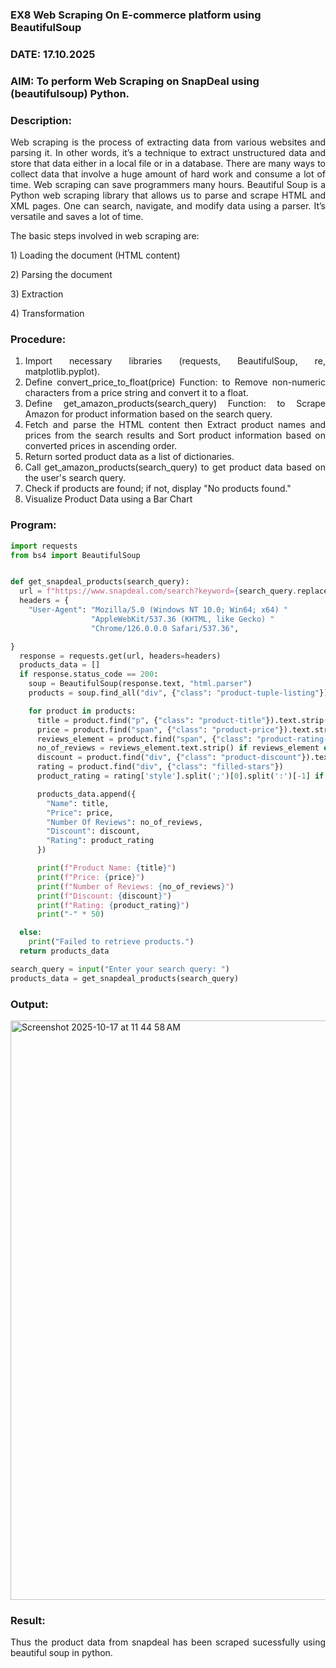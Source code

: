 ### EX8 Web Scraping On E-commerce platform using BeautifulSoup
### DATE: 17.10.2025
### AIM: To perform Web Scraping on SnapDeal using (beautifulsoup) Python.
### Description: 
<div align = "justify">
Web scraping is the process of extracting data from various websites and parsing it. In other words, it’s a technique 
to extract unstructured data and store that data either in a local file or in a database. 
There are many ways to collect data that involve a huge amount of hard work and consume a lot of time. Web scraping can save programmers many hours. Beautiful Soup is a Python web scraping library that allows us to parse and scrape HTML and XML pages. 
One can search, navigate, and modify data using a parser. It’s versatile and saves a lot of time.
<p>The basic steps involved in web scraping are:
<p>1) Loading the document (HTML content)
<p>2) Parsing the document
<p>3) Extraction
<p>4) Transformation

### Procedure:

1) Import necessary libraries (requests, BeautifulSoup, re, matplotlib.pyplot).
2) Define convert_price_to_float(price) Function: to Remove non-numeric characters from a price string and convert it to a float.
3) Define get_amazon_products(search_query) Function: to Scrape Amazon for product information based on the search query.
4) Fetch and parse the HTML content then Extract product names and prices from the search results and Sort product information based on converted prices in ascending order.
5) Return sorted product data as a list of dictionaries.
6) Call get_amazon_products(search_query) to get product data based on the user's search query.
7) Check if products are found; if not, display "No products found."
8) Visualize Product Data using a Bar Chart

### Program:
```PYTHON
import requests
from bs4 import BeautifulSoup


def get_snapdeal_products(search_query):
  url = f"https://www.snapdeal.com/search?keyword={search_query.replace(' ', '%20')}"
  headers = {
    "User-Agent": "Mozilla/5.0 (Windows NT 10.0; Win64; x64) "
                  "AppleWebKit/537.36 (KHTML, like Gecko) "
                  "Chrome/126.0.0.0 Safari/537.36",

}
  response = requests.get(url, headers=headers)
  products_data = []
  if response.status_code == 200:
    soup = BeautifulSoup(response.text, "html.parser")
    products = soup.find_all("div", {"class": "product-tuple-listing"})

    for product in products:
      title = product.find("p", {"class": "product-title"}).text.strip()
      price = product.find("span", {"class": "product-price"}).text.strip()
      reviews_element = product.find("span", {"class": "product-rating-count"})
      no_of_reviews = reviews_element.text.strip() if reviews_element else "N/A"
      discount = product.find("div", {"class": "product-discount"}).text.strip()
      rating = product.find("div", {"class": "filled-stars"})
      product_rating = rating['style'].split(';')[0].split(':')[-1] if rating else None

      products_data.append({
        "Name": title,
        "Price": price,
        "Number Of Reviews": no_of_reviews,
        "Discount": discount,
        "Rating": product_rating
      })

      print(f"Product Name: {title}")
      print(f"Price: {price}")
      print(f"Number of Reviews: {no_of_reviews}")
      print(f"Discount: {discount}")
      print(f"Rating: {product_rating}")
      print("-" * 50)

  else:
    print("Failed to retrieve products.")
  return products_data

search_query = input("Enter your search query: ")
products_data = get_snapdeal_products(search_query)

```

### Output:
<img width="777" height="927" alt="Screenshot 2025-10-17 at 11 44 58 AM" src="https://github.com/user-attachments/assets/d8f3881f-7cd2-4ed4-9468-fe9b33635bfb" />


### Result:
Thus the product data from snapdeal has been scraped sucessfully using beautiful soup in python.

